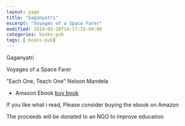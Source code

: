 ```yaml
---
layout: page
title: "Gaganyatri"
excerpt: "Voyages of a Space Farer"
modified: 2019-03-20T14:17:25-04:00
categories: books-pub
tags: [ books-pub]
---
```


Gaganyatri

Voyages of a Space Farer

"Each One, Teach One"
Nelson Mandela

<!--

* Online Free Google Doc
[View link]()
-->
* Amazon Ebook [buy book](https://amzn.to/2CuFTEh)

If you like what i read, Please consider buying the ebook on Amazon

The proceeds will be donated to an NGO to improve education

